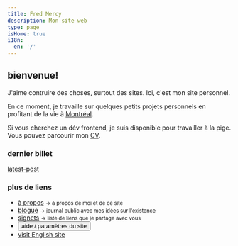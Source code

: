 ```yaml
---
title: Fred Mercy
description: Mon site web
type: page
isHome: true
i18n:
  en: '/'
---
```


## bienvenue!

J'aime contruire des choses, surtout des sites. Ici, c'est mon site personnel.

En ce moment, je travaille sur quelques petits projets personnels en profitant de la vie à <a href="https://www.openstreetmap.org/#map=19/45.49977/-73.57726&layers=N" target="_blank" rel="noopener noreferrer">Montréal</a>.

Si vous cherchez un dév frontend, je suis disponible pour travailler à la pige. Vous pouvez parcourir mon [CV](/fr/cv).

### dernier billet

[latest-post]()

### plus de liens

- [à propos](/fr/a-propos) <small class="color-secondary">-> à propos de moi et de ce site</small>
- [blogue](/fr/blogue) <small class="color-secondary">-> journal public avec mes idées sur l'existence</small>
- [signets](/fr/signets) <small class="color-secondary">-> liste de liens que je partage avec vous</small>
- <button title="Afficher l'aide du site" class="link" type="button" data-component="emit" data-event="SHOW_BOX_HELP">aide / paramètres du site</button>
- [visit English site](/)
